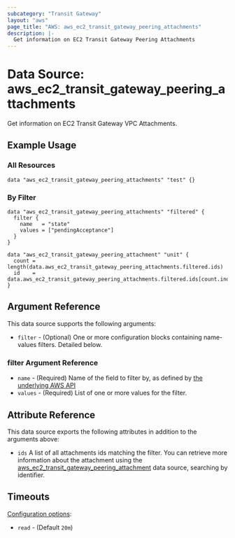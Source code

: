```yaml
---
subcategory: "Transit Gateway"
layout: "aws"
page_title: "AWS: aws_ec2_transit_gateway_peering_attachments"
description: |-
  Get information on EC2 Transit Gateway Peering Attachments
---
```


# Data Source: aws_ec2_transit_gateway_peering_attachments

Get information on EC2 Transit Gateway VPC Attachments.

## Example Usage

### All Resources

```hcl
data "aws_ec2_transit_gateway_peering_attachments" "test" {}
```

### By Filter

```hcl
data "aws_ec2_transit_gateway_peering_attachments" "filtered" {
  filter {
    name   = "state"
    values = ["pendingAcceptance"]
  }
}

data "aws_ec2_transit_gateway_peering_attachment" "unit" {
  count = length(data.aws_ec2_transit_gateway_peering_attachments.filtered.ids)
  id    = data.aws_ec2_transit_gateway_peering_attachments.filtered.ids[count.index]
}
```

## Argument Reference

This data source supports the following arguments:

* `filter` - (Optional) One or more configuration blocks containing name-values filters. Detailed below.

### filter Argument Reference

* `name` - (Required) Name of the field to filter by, as defined by [the underlying AWS API][1]
* `values` - (Required) List of one or more values for the filter.

## Attribute Reference

This data source exports the following attributes in addition to the arguments above:

* `ids` A list of all attachments ids matching the filter. You can retrieve more information about the attachment using the [aws_ec2_transit_gateway_peering_attachment][2] data source, searching by identifier.

[1]: https://docs.aws.amazon.com/AWSEC2/latest/APIReference/API_DescribeTransitGatewayPeeringAttachments.html
[2]: https://registry.terraform.io/providers/hashicorp/aws/latest/docs/data-sources/ec2_transit_gateway_peering_attachment

## Timeouts

[Configuration options](https://developer.hashicorp.com/terraform/language/resources/syntax#operation-timeouts):

- `read` - (Default `20m`)
